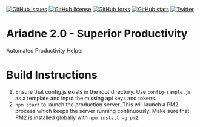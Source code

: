 [![GitHub issues](https://img.shields.io/github/issues/dajoker29/ariadne.svg)](https://github.com/dajoker29/ariadne/issues)
[![GitHub license](https://img.shields.io/badge/license-MIT-blue.svg)](https://raw.githubusercontent.com/dajoker29/ariadne/develop/LICENSE)
[![GitHub forks](https://img.shields.io/github/forks/dajoker29/ariadne.svg)](https://github.com/dajoker29/ariadne/network)
[![GitHub stars](https://img.shields.io/github/stars/dajoker29/ariadne.svg)](https://github.com/dajoker29/ariadne/stargazers)
[![Twitter](https://img.shields.io/twitter/url/https/github.com/dajoker29/ariadne.svg?style=social)](https://twitter.com/intent/tweet?text=Wow:&url=%5Bobject%20Object%5D)

# Ariadne 2.0 - Superior Productivity
Automated Productivity Helper

Build Instructions
===================
1. Ensure that config.js exists in the root directory. Use `config-sample.js` as a template and input the missing api keys and tokens.
2. `npm start` to launch the production server. This will launch a PM2 process which keeps the server running continuously. Make sure that PM2 is installed globally with `npm install -g pm2`.
